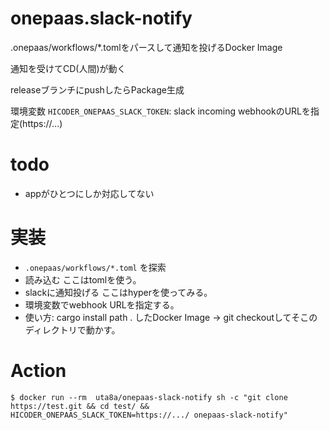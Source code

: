 # onepaas.slack-notify
.onepaas/workflows/*.tomlをパースして通知を投げるDocker Image

通知を受けてCD(人間)が動く

releaseブランチにpushしたらPackage生成

環境変数
`HICODER_ONEPAAS_SLACK_TOKEN`: slack incoming webhookのURLを指定(https://...)

# todo
- appがひとつにしか対応してない
# 実装
- `.onepaas/workflows/*.toml` を探索
- 読み込む ここはtomlを使う。
- slackに通知投げる ここはhyperを使ってみる。
- 環境変数でwebhook URLを指定する。
- 使い方: cargo install path . したDocker Image -> git checkoutしてそこのディレクトリで動かす。

# Action
```
$ docker run --rm  uta8a/onepaas-slack-notify sh -c "git clone https://test.git && cd test/ && HICODER_ONEPAAS_SLACK_TOKEN=https://.../ onepaas-slack-notify"
```